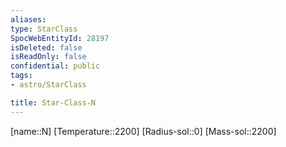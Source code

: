 ```yaml
---
aliases: 
type: StarClass
SpocWebEntityId: 28197
isDeleted: false
isReadOnly: false
confidential: public
tags:
- astro/StarClass

title: Star-Class-N
---
```

[name::N]
[Temperature::2200]
[Radius-sol::0]
[Mass-sol::2200]




